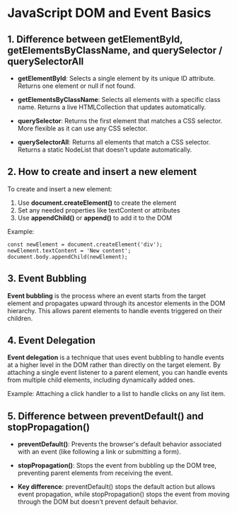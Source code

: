 # JavaScript DOM and Event Basics

## 1. Difference between getElementById, getElementsByClassName, and querySelector / querySelectorAll

- **getElementById**: Selects a single element by its unique ID attribute. Returns one element or null if not found.

- **getElementsByClassName**: Selects all elements with a specific class name. Returns a live HTMLCollection that updates automatically.

- **querySelector**: Returns the first element that matches a CSS selector. More flexible as it can use any CSS selector.

- **querySelectorAll**: Returns all elements that match a CSS selector. Returns a static NodeList that doesn't update automatically.

## 2. How to create and insert a new element

To create and insert a new element:
1. Use **document.createElement()** to create the element
2. Set any needed properties like textContent or attributes
3. Use **appendChild()** or **append()** to add it to the DOM

Example:
```
const newElement = document.createElement('div');
newElement.textContent = 'New content';
document.body.appendChild(newElement);
```

## 3. Event Bubbling

**Event bubbling** is the process where an event starts from the target element and propagates upward through its ancestor elements in the DOM hierarchy. This allows parent elements to handle events triggered on their children.

## 4. Event Delegation

**Event delegation** is a technique that uses event bubbling to handle events at a higher level in the DOM rather than directly on the target element. By attaching a single event listener to a parent element, you can handle events from multiple child elements, including dynamically added ones.

Example: Attaching a click handler to a list to handle clicks on any list item.

## 5. Difference between preventDefault() and stopPropagation()

- **preventDefault()**: Prevents the browser's default behavior associated with an event (like following a link or submitting a form).

- **stopPropagation()**: Stops the event from bubbling up the DOM tree, preventing parent elements from receiving the event.

- **Key difference**: preventDefault() stops the default action but allows event propagation, while stopPropagation() stops the event from moving through the DOM but doesn't prevent default behavior.
